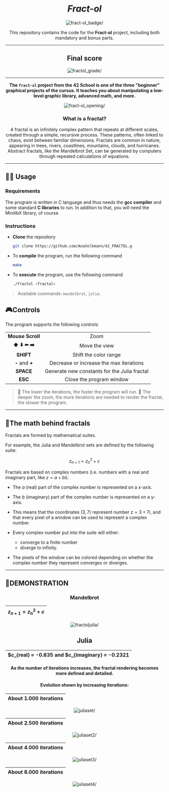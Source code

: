 <div align=center>
	<h1>
		<i>Fract-ol</i>
	</h1>
	<img src=https://github.com/AnaVolkmann/42_project_badges/blob/main/badges/fract-olm.png alt=fract-ol_badge/>
	<p align=center>
    		This repository contains the code for the <b>Fract-ol</b> project, including both mandatory and bonus parts.
	</p>

---

<h2>
		Final score
	</h2>
	<img src=https://github.com/AnaVolkmann/AnaVolkmann/blob/main/fractol%20score alt=fractol_grade/>

---

<p><b>The <code>fract-ol</code> project from the 42 School is one of the three "beginner" graphical projects of the cursus. It teaches you about manipulating a low-level graphic library, advanced math, and more.</b></p>

<img src=https://github.com/AnaVolkmann/AnaVolkmann/blob/main/mandelbrot_opening.png alt=fract-ol_opening/>

  
<h3>
		What is a fractal?
</h3>
 </h4>
A fractal is an infinitely complex pattern that repeats at different scales, created through a simple, recursive process. 
These patterns, often linked to chaos, exist between familiar dimensions. Fractals are common in nature, appearing in trees, 
rivers, coastlines, mountains, clouds, and hurricanes.
Abstract fractals, like the Mandelbrot Set, can be generated by computers through repeated calculations of equations.
  </h4>
</div>

--- 

## 👨‍💻 Usage

### Requirements

The program is written in C language and thus needs the **gcc compiler** and some standard **C libraries** to run. In addition to that, you will need the MinilibX library, of course.

### Instructions

* **Clone** the repository

	```bash
	git clone https://github.com/AnaVolkmann/42_FRACTOL.g
	```

* To **compile** the program, run the following command

	```bash
	make
	```

* To **execute** the program, use the following command

	```bash
	./fractol <fractal>
	```

> Available commands: `mandelbrot`, `julia`.

## 🎮Controls

The program supports the following controls:
<table align="center">
  <tr align="center">
    <td><b>Mouse Scroll</b></td>
    <td>Zoom</td>
  </tr>
  <tr align="center">
    <td><b>⬆️ ⬇️ ⬅️ ➡️</b></td>
    <td>Move the view</td>
  </tr>
  <tr align="center">
    <td><b>SHIFT</b></td>
    <td>Shift the color range</td>
  </tr>
  <tr align="center">
    <td><b>-</b> and <b>+</b></td>
    <td>Decrease or increase the max iterations</td>
  </tr>
  <tr align="center">
    <td><b>SPACE</b></td>
    <td>Generate new constants for the Julia fractal</td>
  </tr>
  <tr align="center">
    <td><b>ESC</b></td>
    <td>Close the program window</td>
  </tr>
</table>


> 🚀 The lower the  iterations, the faster the program will run.
> 🐢 The deeper the zoom, the more iterations are needed to render the fractal, the slower the program.

---

## 📐The math behind fractals

Fractals are formed by mathematical suites.

For example, the Julia and Mandelbrot sets are defined by the following suite:

$$
z_{n+1} = z_n^2 + c
$$

Fractals are based on complex numbers (i.e. numbers with a real and imaginary part, like $z = a + bi$).

* The $a$ (real) part of the complex number is represented on a x-axis.
* The $b$ (imaginary) part of the complex number is represented on a y-axis.
* This means that the coordinates $(3, 7)$ represent number $z = 3 + 7i$, and that every pixel of a window can be used to represent a complex number.
* Every complex number put into the suite will either:

	* converge to a finite number
	* diverge to infinity.

* The pixels of the window can be colored depending on whether the complex number they represent converges or diverges.

--- 

## 🌌DEMONSTRATION

<div align=center>
	
### Mandelbrot

| $z_{n+1} = z_n^2 + c$ |
|:-------:|

<img src= https://github.com/AnaVolkmann/AnaVolkmann/blob/main/mandelbrot_deep_zoom alt=fractoljulia/>

## Julia

| $c_{real} = -0.835 and $c_{imaginary} = -0.2321 |
|:-------:|

#### As the number of iterations increases, the fractal rendering becomes more defined and detailed.

#### Evolution shown by increasing iterations:

| About 1.000 iterations |
|:-------:|
<img src=https://github.com/AnaVolkmann/AnaVolkmann/blob/main/juliaset1.png alt=juliaset/>

| About 2.500 iterations | 
|:-------:|
<img src=https://github.com/AnaVolkmann/AnaVolkmann/blob/main/juliaset2.png alt=juliaset2/>

| About 4.000 iterations |
|:-------:|
<img src=https://github.com/AnaVolkmann/AnaVolkmann/blob/main/juliaset3.png alt=juliaset3/>

| About 8.000 iterations |
|:-------:|
<img src=https://github.com/AnaVolkmann/AnaVolkmann/blob/main/juliaset4.png alt=juliaset4/>

<div/>
